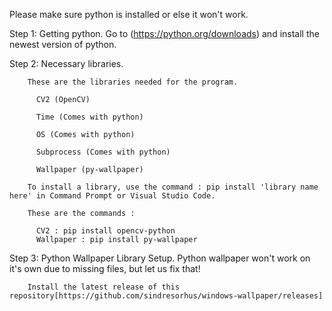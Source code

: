 Please make sure python is installed or else it won't work.

Step 1: Getting python.
        Go to (https://python.org/downloads) and install the newest version of python.

Step 2: Necessary libraries.

        These are the libraries needed for the program.
        
          CV2 (OpenCV)
          
          Time (Comes with python)
          
          OS (Comes with python)
          
          Subprocess (Comes with python)
          
          Wallpaper (py-wallpaper)
          
        To install a library, use the command : pip install 'library name here' in Command Prompt or Visual Studio Code.
        
        These are the commands :
        
          CV2 : pip install opencv-python
          Wallpaper : pip install py-wallpaper
          
          
Step 3: Python Wallpaper Library Setup.
        Python wallpaper won't work on it's own due to missing files, but let us fix that!

        Install the latest release of this repository[https://github.com/sindresorhus/windows-wallpaper/releases]
